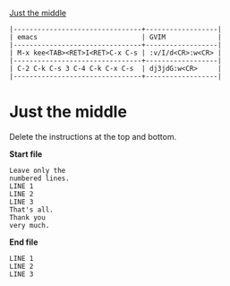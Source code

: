 [to solve]:https://www.vimgolf.com/challenges/54862fbb3f90ac0002904cf5

[Just the middle][to solve]

```
|--------------------------------+------------------|
| emacs                          | GVIM             |
|--------------------------------+------------------|
| M-x kee<TAB><RET>I<RET>C-x C-s | :v/I/d<CR>:w<CR> |
|--------------------------------+------------------|
| C-2 C-k C-s 3 C-4 C-k C-x C-s  | dj3jdG:w<CR>     |
|--------------------------------+------------------|
```

# Just the middle

Delete the instructions at the top and bottom.

**Start file**

```
Leave only the
numbered lines.
LINE 1
LINE 2
LINE 3
That's all.
Thank you
very much.
```

**End file**

```
LINE 1
LINE 2
LINE 3
```

